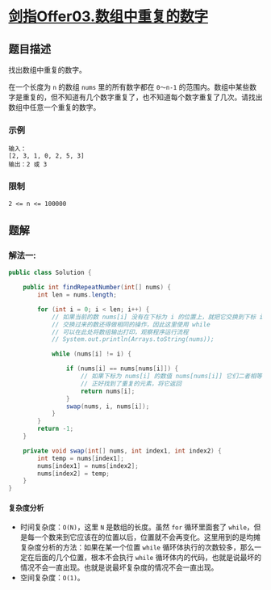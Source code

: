# [剑指Offer03.数组中重复的数字](https://leetcode-cn.com/problems/shu-zu-zhong-zhong-fu-de-shu-zi-lcof/)
## 题目描述
找出数组中重复的数字。

在一个长度为 `n` 的数组 `nums` 里的所有数字都在 `0～n-1` 的范围内。数组中某些数字是重复的，但不知道有几个数字重复了，也不知道每个数字重复了几次。请找出数组中任意一个重复的数字。

### 示例
```
输入：
[2, 3, 1, 0, 2, 5, 3]
输出：2 或 3 
```
### 限制
`2 <= n <= 100000`
## 题解
### 解法一:
```java
public class Solution {

    public int findRepeatNumber(int[] nums) {
        int len = nums.length;

        for (int i = 0; i < len; i++) {
            // 如果当前的数 nums[i] 没有在下标为 i 的位置上，就把它交换到下标 i 上
            // 交换过来的数还得做相同的操作，因此这里使用 while
            // 可以在此处将数组输出打印，观察程序运行流程
            // System.out.println(Arrays.toString(nums));

            while (nums[i] != i) {

                if (nums[i] == nums[nums[i]]) {
                    // 如果下标为 nums[i] 的数值 nums[nums[i]] 它们二者相等
                    // 正好找到了重复的元素，将它返回
                    return nums[i];
                }
                swap(nums, i, nums[i]);
            }
        }
        return -1;
    }

    private void swap(int[] nums, int index1, int index2) {
        int temp = nums[index1];
        nums[index1] = nums[index2];
        nums[index2] = temp;
    }
}
```
#### 复杂度分析
- 时间复杂度：`O(N)`，这里 `N` 是数组的长度。虽然 `for` 循环里面套了 `while`，但是每一个数来到它应该在的位置以后，位置就不会再变化。这里用到的是均摊复杂度分析的方法：如果在某一个位置 `while` 循环体执行的次数较多，那么一定在后面的几个位置，根本不会执行 `while` 循环体内的代码，也就是说最坏的情况不会一直出现。也就是说最坏复杂度的情况不会一直出现。
- 空间复杂度：`O(1)`。


